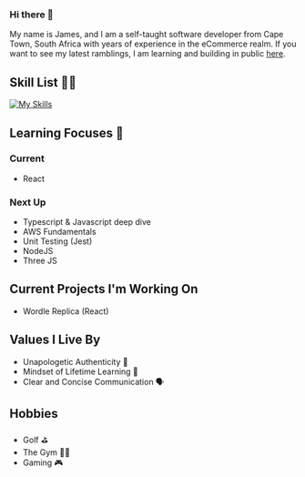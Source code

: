 ### Hi there 👋

My name is James, and I am a self-taught software developer from Cape Town, South Africa with years of experience in the eCommerce realm. If you want to see my latest ramblings, I am learning and building in public [here](https://hashnode.com/@jamesconacher). 

## Skill List ✍🏼
[![My Skills](https://skillicons.dev/icons?i=js,html,css,git,react,bitbucket,github)](https://skillicons.dev)
## Learning Focuses 🧠
### Current
- React

### Next Up
- Typescript & Javascript deep dive
- AWS Fundamentals
- Unit Testing (Jest)
- NodeJS
- Three JS

## Current Projects I'm Working On
- Wordle Replica (React)

## Values I Live By
- Unapologetic Authenticity 💯
- Mindset of Lifetime Learning 🧠
- Clear and Concise Communication 🗣️

##  Hobbies
- Golf ⛳️
- The Gym 🏋🏻
- Gaming 🎮

<!--
**james-conacher/james-conacher** is a ✨ _special_ ✨ repository because its `README.md` (this file) appears on your GitHub profile.

Here are some ideas to get you started:

- 🔭 I’m currently working on ...
- 🌱 I’m currently learning ...
- 👯 I’m looking to collaborate on ...
- 🤔 I’m looking for help with ...
- 💬 Ask me about ...
- 📫 How to reach me: ...
- 😄 Pronouns: ...
- ⚡ Fun fact: ...
-->
